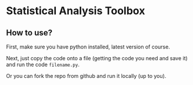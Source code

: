 # Statistical Analysis Toolbox
## How to use?
First, make sure you have python installed, latest version of course.

Next, just copy the code onto a file (getting the code you need and save it) and run the code ``filename.py``.

Or you can fork the repo from github and run it locally (up to you).
 
